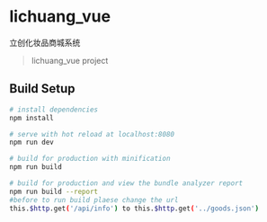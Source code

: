 # lichuang_vue
立创化妆品商城系统

> lichuang_vue project

## Build Setup

``` bash
# install dependencies
npm install

# serve with hot reload at localhost:8080
npm run dev

# build for production with minification
npm run build

# build for production and view the bundle analyzer report
npm run build --report
#before to run build plaese change the url
this.$http.get('/api/info') to this.$http.get('../goods.json')
